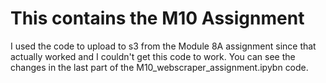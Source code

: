 # This contains the M10 Assignment

I used the code to upload to s3 from the Module 8A assignment since that actually worked and I couldn't get this code to work.  You can see the changes in the last part of the M10_webscraper_assignment.ipybn code.
